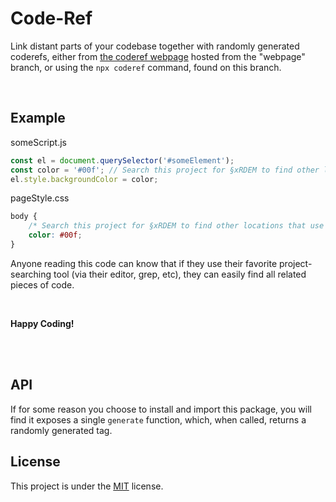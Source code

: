 # Code-Ref

Link distant parts of your codebase together with randomly generated coderefs, either from [the coderef webpage](https://thescottyjam.github.io/coderef/) hosted from the "webpage" branch, or using the `npx coderef` command, found on this branch.

<br/>

## Example

someScript.js
```js
const el = document.querySelector('#someElement');
const color = '#00f'; // Search this project for §xRDEM to find other locations that use this color.
el.style.backgroundColor = color;
```
pageStyle.css
```css
body {
    /* Search this project for §xRDEM to find other locations that use this color. */
    color: #00f;
}
```

Anyone reading this code can know that if they use their favorite project-searching tool (via their editor, grep, etc), they can easily find all related pieces of code.

<br/>

**Happy Coding!**

<br/>
<br/>

## API

If for some reason you choose to install and import this package, you will find it exposes a single `generate` function, which, when called, returns a randomly generated tag.

## License

This project is under the [MIT](https://opensource.org/licenses/MIT) license.
